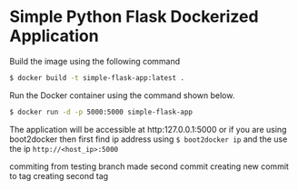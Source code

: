 # Simple Python Flask Dockerized Application #

Build the image using the following command

```bash
$ docker build -t simple-flask-app:latest .
```

Run the Docker container using the command shown below.

```bash
$ docker run -d -p 5000:5000 simple-flask-app
```

The application will be accessible at http:127.0.0.1:5000 or if you are using boot2docker then first find ip address using `$ boot2docker ip` and the use the ip `http://<host_ip>:5000`

commiting from testing branch
made second commit
creating new commit to tag
creating second tag
